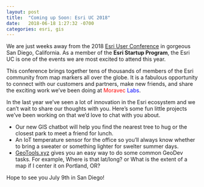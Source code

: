 ```yaml
---
layout: post
title:  "Coming up Soon: Esri UC 2018"
date:   2018-06-18 1:27:32 -0700
categories: esri, gis
---
```




We are just weeks away from the 2018 [Esri User Conference]("https://www.esri.com/en-us/about/events/uc/overview") in gorgeous San Diego, California. As a member of the **Esri Startup Program**, the Esri UC is one of the events we are most excited to attend this year.

This conference brings together tens of thousands of members of the Esri community from map markers all over the globe. It is a fabulous opportunity to connect with our customers and partners, make new friends, and share the exciting work we’ve been doing at <span style="color:red">Moravec</span> <span style="color:blue"> Labs</span>.

In the last year we’ve seen a lot of innovation in the Esri ecosystem and we can’t wait to share our thoughts with you. Here’s some fun little projects we’ve been working on that we’d love to chat with you about.

* Our new GIS chatbot will help you find the nearest tree to hug or the closest park to meet a friend for lunch.
* An IoT temperature sensor for the office so you’ll always know whether to bring a sweater or something lighter for swelter summer days.
* [GeoTools.xyz]("https://www.geotools.xyz/") gives you an easy way to do some common GeoDev tasks. For example, Where is that lat/long? or What is the extent of a map if I center it on Portland, OR?

Hope to see you July 9th in San Diego!
